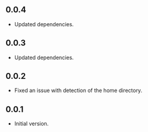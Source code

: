 ## 0.0.4

- Updated dependencies.

## 0.0.3

- Updated dependencies.

## 0.0.2

- Fixed an issue with detection of the home directory.

## 0.0.1

- Initial version.

